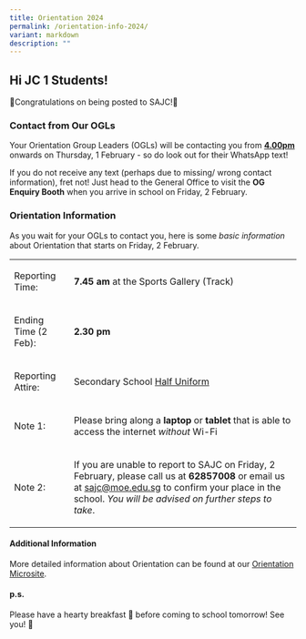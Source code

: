 ```yaml
---
title: Orientation 2024
permalink: /orientation-info-2024/
variant: markdown
description: ""
---
```

<h2><strong>Hi JC 1 Students!</strong></h2>
<p>🎉Congratulations on being posted to SAJC!🎉</p>
<p></p>
<h3>Contact from Our OGLs</h3>
<p>Your Orientation Group Leaders (OGLs) will be contacting you from <strong><u>4.00pm</u></strong> onwards
on Thursday, 1 February - so do look out for their WhatsApp text!</p>
<p>If you do not receive any text (perhaps due to missing/ wrong contact
information), fret not! Just head to the General Office to visit the <strong>OG Enquiry Booth</strong> when
you arrive in school on Friday, 2 February.</p>
<p></p>
<h3>Orientation Information</h3>
<p>As you wait for your OGLs to contact you, here is some <em>basic information</em> about
Orientation that starts on Friday, 2 February.</p>
<table>
<tbody>
<tr>
<td rowspan="1" colspan="1">
<p>Reporting Time:</p>
</td>
<td rowspan="1" colspan="1">
<p><strong>7.45 am</strong> at the Sports Gallery (Track)</p>
</td>
</tr>
<tr>
<td rowspan="1" colspan="1">
<p>Ending Time (2 Feb):</p>
</td>
<td rowspan="1" colspan="1">
<p><strong>2.30 pm</strong>
</p>
</td>
</tr>
<tr>
<td rowspan="1" colspan="1">
<p>Reporting Attire:</p>
</td>
<td rowspan="1" colspan="1">
<p>Secondary School <u>Half Uniform</u>
</p>
</td>
</tr>
<tr>
<td rowspan="1" colspan="1">
<p>Note 1:</p>
</td>
<td rowspan="1" colspan="1">
<p>Please bring along a <strong>laptop</strong> or <strong>tablet</strong> that
is able to access the internet <em>without </em>Wi-Fi</p>
</td>
</tr>
<tr>
<td rowspan="1" colspan="1">
<p>Note 2:</p>
</td>
<td rowspan="1" colspan="1">
<p>If you are unable to report to SAJC on Friday, 2 February, please call
us at <strong>62857008</strong> or email us at <a href="sajc@moe.edu.sg" rel="noopener noreferrer nofollow" target="_blank">sajc@moe.edu.sg</a> to confirm your place in the
school. <em>You will be advised on further steps to take</em>.</p>
</td>
</tr>
</tbody>
</table>
<p></p>
<h4>Additional Information</h4>
<p>More detailed information about Orientation can be found at our <a href="https://sites.google.com/moe.edu.sg/2024orientationsajc/home" rel="noopener noreferrer nofollow" target="_blank">Orientation Microsite</a>.</p>
<p></p>
<h4>p.s.</h4>
<p>Please have a hearty breakfast 🥞 before coming to school tomorrow! See
you! 🤗</p>
<p></p>
<p></p>